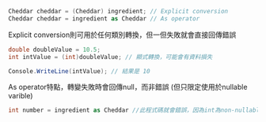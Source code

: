 ``` C#
Cheddar cheddar = (Cheddar) ingredient; // Explicit conversion
Cheddar cheddar = ingredient as Cheddar // As operator
```

Explicit conversion則可用於任何類別轉換，但一但失敗就會直接回傳錯誤
``` C#
double doubleValue = 10.5;
int intValue = (int)doubleValue; // 顯式轉換，可能會有資料損失

Console.WriteLine(intValue); // 結果是 10

```

As operator特點，轉變失敗時會回傳null，而非錯誤 (但只限定使用於nullable varible)

``` C#
int number = ingredient as Cheddar //此程式碼就會錯誤，因為int為non-nullable variable
```
